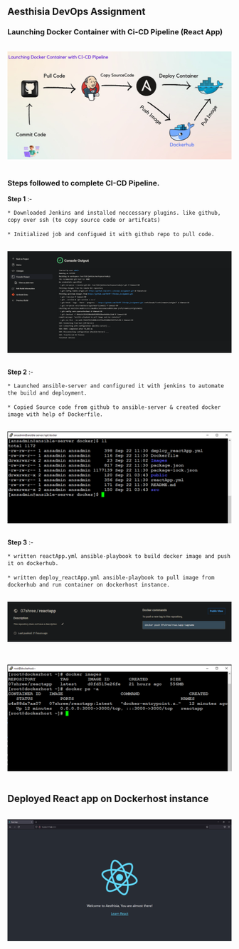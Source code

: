 ## **Aesthisia DevOps Assignment** 
### Launching Docker Container with Ci-CD Pipeline (React App)
<p align="center">  
	<br>
	 <img src="Images/CI-CD.jpg"> 
	<br>
	<br>
</p>

### Steps followed to complete CI-CD Pipeline.
**Step 1** :- 
```
* Downloaded Jenkins and installed neccessary plugins. like github, copy over ssh (to copy source code or artifcats)

* Initialized job and configued it with github repo to pull code.
```
<p align="center">  
	<br>
	 <img src="Images/jenkins.PNG"> 
	<br>
	<br>
</p>

**Step 2** :-
```
* Launched ansible-server and configured it with jenkins to automate the build and deployment.

* Copied Source code from github to ansible-server & created docker image with help of Dockerfile.
```
<p align="center">  
	<br>
	 <img src="Images/ansible-server.PNG"> 
	<br>
	<br>
</p>

**Step 3** :- 
```
* written reactApp.yml ansible-playbook to build docker image and push it on dockerhub.

* written deploy_reactApp.yml ansible-playbook to pull image from dockerhub and run container on dockerhost instance. 
```
<p align="center">  
	<br>
	 <img src="Images/dockerhub.PNG"> 
	<br>
	<br>
</p>

<p align="center">  
	<br>
	 <img src="Images/dockerhost.PNG"> 
	<br>
	<br>
</p>

## Deployed React app on Dockerhost instance
<p align="center">  
	<br>
	 <img src="Images/deployedapp.PNG"> 
	<br>
	<br>
</p>
